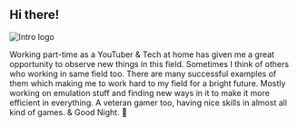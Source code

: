 ## Hi there! 
![Intro logo](https://cdn.discordapp.com/attachments/763587003672428575/813283650564128819/20210222_110801.png)

Working part-time as a YouTuber & Tech at home has given me a great opportunity to observe new things in this field. Sometimes I think of others who working in same field too. There are many successful examples of them which making me to work hard to my field for a bright future. Mostly working on emulation stuff and finding new ways in it to make it more efficient in everything. A veteran gamer too, having nice skills in almost all kind of games. & Good Night. 🤍
